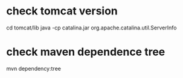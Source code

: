 # check tomcat version
cd tomcat/lib
java -cp catalina.jar org.apache.catalina.util.ServerInfo
# check maven dependence tree
mvn dependency:tree 
